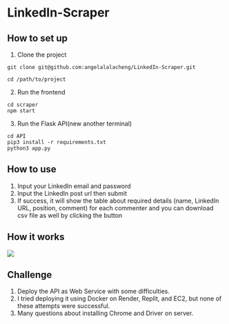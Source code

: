 # LinkedIn-Scraper

## How to set up

1. Clone the project

```
git clone git@github.com:angelalalacheng/LinkedIn-Scraper.git

cd /path/to/project
```

2. Run the frontend

```
cd scraper
npm start
```

3. Run the Flask API(new another terminal)

```
cd API
pip3 install -r requirements.txt
python3 app.py
```

## How to use

1. Input your LinkedIn email and password
2. Input the LinkedIn post url then submit
3. If success, it will show the table about required details (name, LinkedIn URL, position, comment) for each commenter and you can download csv file as well by clicking the button

## How it works

![]("https://github.com/angelalalacheng/LinkedIn-Scraper/blob/main/flow.png")

## Challenge

1. Deploy the API as Web Service with some difficulties.
2. I tried deploying it using Docker on Render, Replit, and EC2, but none of these attempts were successful.
3. Many questions about installing Chrome and Driver on server.
